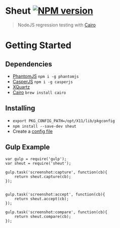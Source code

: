 Sheut [![NPM version](http://img.shields.io/npm/v/Sheut.svg)](https://www.npmjs.org/package/Sheut)
==============
 
 >  NodeJS regression testing with [Cairo](http://cairographics.org/)
 
# Getting Started

## Dependencies

 * [PhantomJS](http://phantomjs.org/) `npm i -g phantomjs`
 * [CasperJS](http://casperjs.org/) `npm i -g casperjs`
 * [XQuartz](https://xquartz.macosforge.org/landing/)
 * [Cairo](http://cairographics.org/) `brew install cairo`

## Installing

 * `export PKG_CONFIG_PATH=/opt/X11/lib/pkgconfig`
 * `npm install --save-dev sheut`
 * Create a [config file](sheut.config.js)

## Gulp Example

```
var gulp = require('gulp');
var sheut = require('sheut');

gulp.task('screenshot:capture', function(cb){
    return sheut.capture(cb);
});


gulp.task('screenshot:accept', function(cb){
    return sheut.accept(cb);
});

gulp.task('screenshot:compare', function(cb){
    return sheut.compare(cb);
});
```
